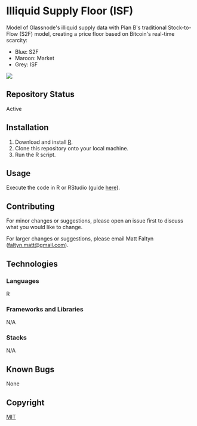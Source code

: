 # Illiquid Supply Floor (ISF)

Model of Glassnode's illiquid supply data with Plan B's traditional Stock-to-Flow (S2F) model, creating a price floor based on Bitcoin's real-time scarcity:

- Blue: S2F
- Maroon: Market
- Grey: ISF

![](https://github.com/MattFaltyn/Illiquid-Stock-to-Flow/blob/main/IS2F)

## Repository Status
Active

## Installation
1. Download and install [R](https://www.r-project.org/).
2. Clone this repository onto your local machine.
3. Run the R script. 

## Usage
Execute the code in R or RStudio (guide [here](https://support.rstudio.com/hc/en-us/articles/200484448-Editing-and-Executing-Code)).

## Contributing

For minor changes or suggestions, please open an issue first to discuss what you would like to change. 

For larger changes or suggestions, please email Matt Faltyn (faltyn.matt@gmail.com). 

## Technologies

### Languages
R

### Frameworks and Libraries
N/A

### Stacks 
N/A

## Known Bugs
None

## Copyright
[MIT](https://choosealicense.com/licenses/mit/)
